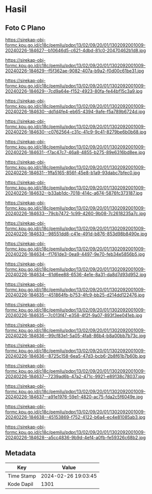 # Hasil

## Foto C Plano

https://sirekap-obj-formc.kpu.go.id/c18c/pemilu/pdpr/13/02/09/20/01/1302092001009-20240226-184627--b10646d5-c621-4dbd-81c0-20470462b1d8.jpg

https://sirekap-obj-formc.kpu.go.id/c18c/pemilu/pdpr/13/02/09/20/01/1302092001009-20240226-184629--f5f362ae-9082-407a-b9a2-f0d00c61be31.jpg

https://sirekap-obj-formc.kpu.go.id/c18c/pemilu/pdpr/13/02/09/20/01/1302092001009-20240226-184629--7cd9a64e-f152-4923-80fa-fe44bf15c3a9.jpg

https://sirekap-obj-formc.kpu.go.id/c18c/pemilu/pdpr/13/02/09/20/01/1302092001009-20240226-184630--dd1d4fe4-eb65-4394-9afe-f5a789b6724d.jpg

https://sirekap-obj-formc.kpu.go.id/c18c/pemilu/pdpr/13/02/09/20/01/1302092001009-20240226-184630--c0762564-c31c-41c9-9c41-8279be6b0b68.jpg

https://sirekap-obj-formc.kpu.go.id/c18c/pemilu/pdpr/13/02/09/20/01/1302092001009-20240226-184631--f7ac47c7-46a8-4855-b275-89e6316bd8ee.jpg

https://sirekap-obj-formc.kpu.go.id/c18c/pemilu/pdpr/13/02/09/20/01/1302092001009-20240226-184631--1ffa5165-856f-45e8-b1a9-93dabc7bfec0.jpg

https://sirekap-obj-formc.kpu.go.id/c18c/pemilu/pdpr/13/02/09/20/01/1302092001009-20240226-184632--b33ab1dc-7018-414c-a674-5876fc373187.jpg

https://sirekap-obj-formc.kpu.go.id/c18c/pemilu/pdpr/13/02/09/20/01/1302092001009-20240226-184633--79cb7472-1c99-4260-9b08-7c2618235a7c.jpg

https://sirekap-obj-formc.kpu.go.id/c18c/pemilu/pdpr/13/02/09/20/01/1302092001009-20240226-184633--98551dd8-c41e-491d-b876-853d98b8490e.jpg

https://sirekap-obj-formc.kpu.go.id/c18c/pemilu/pdpr/13/02/09/20/01/1302092001009-20240226-184634--f1761de3-0ea9-4497-9e70-feb34e5856b5.jpg

https://sirekap-obj-formc.kpu.go.id/c18c/pemilu/pdpr/13/02/09/20/01/1302092001009-20240226-184634--61d6ee88-6536-4e1e-8a31-da8d7d93d952.jpg

https://sirekap-obj-formc.kpu.go.id/c18c/pemilu/pdpr/13/02/09/20/01/1302092001009-20240226-184635--451864fb-b753-4fc9-bb25-d214dd122476.jpg

https://sirekap-obj-formc.kpu.go.id/c18c/pemilu/pdpr/13/02/09/20/01/1302092001009-20240226-184635--7c013f47-e358-4f2f-9a07-893f3ee041eb.jpg

https://sirekap-obj-formc.kpu.go.id/c18c/pemilu/pdpr/13/02/09/20/01/1302092001009-20240226-184636--99cf83e1-5a05-4fa8-86b4-b8a00bb7b73c.jpg

https://sirekap-obj-formc.kpu.go.id/c18c/pemilu/pdpr/13/02/09/20/01/1302092001009-20240226-184636--8725c158-6ea5-47d3-bcb6-2b8f61b7b60b.jpg

https://sirekap-obj-formc.kpu.go.id/c18c/pemilu/pdpr/13/02/09/20/01/1302092001009-20240226-184637--7239ad6b-47a2-471c-9921-e89138c78037.jpg

https://sirekap-obj-formc.kpu.go.id/c18c/pemilu/pdpr/13/02/09/20/01/1302092001009-20240226-184637--a91e1976-59e1-4820-ac75-fda2c5f6049e.jpg

https://sirekap-obj-formc.kpu.go.id/c18c/pemilu/pdpr/13/02/09/20/01/1302092001009-20240226-184638--45153869-f752-4122-b6a4-ec4e81085ab3.jpg

https://sirekap-obj-formc.kpu.go.id/c18c/pemilu/pdpr/13/02/09/20/01/1302092001009-20240226-184628--a5cc4836-9b9d-4ef4-a0fb-fe59326c68b2.jpg


## Metadata

| Key        | Value               |
| ---------- | ------------------- |
| Time Stamp | 2024-02-26 19:03:45 |
| Kode Dapil | 1301                |




